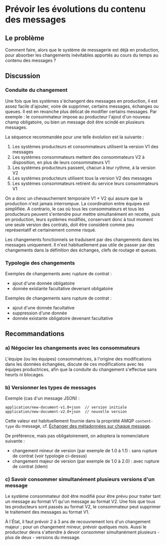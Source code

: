 # Prévoir les évolutions du contenu des messages

## Le problème

Comment faire, alors que le système de messagerie est déjà en production, pour absorber les changements
inévitables apportés au cours du temps au contenu des messages ?

## Discussion

### Conduite du changement

Une fois que les systèmes s'échangent des messages en production, il est assez facile d'ajouter, voire
de supprimer, certains messages, échanges ou queues.
Il est en revanche plus délicat de modifier certains messages.
Par exemple : le consommateur impose au producteur l'ajout d'un nouveau champ obligatoire, ou bien un
message doit être scindé en plusieurs messages.

La séquence recommandée pour une telle évolution est la suivante :
1. Les systèmes producteurs et consommateurs utilisent la version V1 des messages
2. Les systèmes consommateurs mettent des consommateurs V2 à disposition, en plus de leurs consommateurs V1
3. Les systèmes producteurs passent, chacun à leur rythme, à la version V2
4. Les systèmes producteurs utilisent tous la version V2 des messages
5. Les systèmes consommateurs retirent du service leurs consommateurs V1

On a donc un chevauchement temporaire V1 + V2 qui assure que la production n'est jamais interrompue.
La coordination entre équipes est simplifiée.
A contrario, le cas où tous les consommateurs et tous les producteurs peuvent s'entendre pour mettre
simultanément en recette, puis en production, leurs systèmes modifiés, conservant donc à tout moment une
seule version des contrats, doit être considéré comme peu représentatif et certainement comme risqué.

Les changements fonctionnels se traduisent par des changements dans les messages uniquement.
Il n'est habituellement pas utile de passer par des changements dans la définition des échanges, clefs
de routage et queues.

### Typologie des changements

Exemples de changements avec rupture de contrat :
- ajout d'une donnée obligatoire
- donnée existante facultative devenant obligatoire

Exemples de changements sans rupture de contrat :
- ajout d'une donnée facultative
- suppression d'une donnée
- donnée existante obligatoire devenant facultative

## Recommandations

### a) Négocier les changements avec les consommateurs

L'équipe (ou les équipes) consommatrices, à l'origine des modifications dans les données échangées, discute
de ces modifications avec les équipes productrices, afin que la conduite du changement s'effectue sans heurts
ni blocages.

### b) Versionner les types de messages

Exemple (cas d'un message JSON) :
```
application/new-document-v1.0+json  // version initiale
application/new-document-v2.0+json  // nouvelle version
```

Cette valeur est habituellement fournie dans la propriété AMQP `content-type` du message, cf.
[Échanger des métadonnées sur chaque message](./echanger_des_metadonnees.md).

De préférence, mais pas obligatoirement, on adoptera la nomenclature suivante :
- changement mineur de version (par exemple de 1.0 à 1.1) : sans rupture de contrat (voir typologie ci-dessus)
- changement majeur de version (par exemple de 1.0 à 2.0) : avec rupture de contrat (idem)

### c) Savoir consommer simultanément plusieurs versions d'un message

Le système consommateur doit être modifié pour être prévu pour traiter tant un message au format V1 qu'un
message au format V2.
Une fois que tous les producteurs sont passés au format V2, le consommateur peut supprimer le traitement
des messages au format V1.

À l´État, il faut prévoir 2 à 3 ans de recouvrement lors d'un changement majeur ; pour un changement mineur,
prévoir quelques mois.
Aussi le producteur devra s'attendre à devoir consommer simultanément plusieurs - plus de deux - versions
du message.
